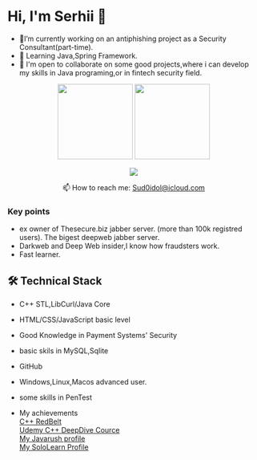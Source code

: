 

<!--
**B00ttichelli/B00ttichelli** is a ✨ _special_ ✨ repository because its `README.md` (this file) appears on your GitHub profile.

Here are some ideas to get you started:

- 🔭 I’m currently working on ...
- 🌱 I’m currently learning ...
- 👯 I’m looking to collaborate on ...
- 🤔 I’m looking for help with ...
- 💬 Ask me about ...
- 📫 How to reach me: ...
- 😄 Pronouns: ...
- ⚡ Fun fact: ...
-->

# Hi, I'm Serhii 👋
-  🔭I’m currently working on  an antiphishing project as a Security Consultant(part-time). 
-  🌱 Learning Java,Spring Framework.
-  👯   I'm open to collaborate on some good projects,where i can develop my skills in Java programing,or in fintech security field.
<p align='center'>
   <a href="https://github-readme-stats.vercel.app/api?username=B00ttichelli&show_icons=true&count_private=true"><img
           height=150
           src="https://github-readme-stats.vercel.app/api?username=B00ttichelli&show_icons=true&count_private=true"/></a>
   <a href="https://github.com/B00ttichelli/github-readme-stats"><img height=150
                                                                  src="https://github-readme-stats.vercel.app/api/top-langs/?username=B00ttichelli&layout=compact"/></a>
</p>

<p align='center'>
   <a href="http://linkedin.com/in/vovnenko-sergey-308143188">
       <img src="https://img.shields.io/badge/linkedin-%230077B5.svg?&style=for-the-badge&logo=linkedin&logoColor=white"/>
   </a>
   
<p align='center'>
   📫 How to reach me: <a href='mailto:Sud0idol@icloud.com'>Sud0idol@icloud.com</a>
</p>


### Key points
*   ex owner of Thesecure.biz jabber server. (more than 100k registred users). The bigest deepweb jabber server.
*   Darkweb and Deep Web insider,I know how fraudsters work.
*   Fast learner.

## 🛠 Technical Stack
*   C++ STL,LibCurl/Java Core 
*   HTML/CSS/JavaScript basic level
*   Good Knowledge in Payment Systems' Security
*   basic skils in MySQL,Sqlite
*   GitHub
*   Windows,Linux,Macos advanced user.
*   some skills in PenTest


*  My achievements<br>
      <a href = "https://www.coursera.org/account/accomplishments/certificate/U84LMY8TW7PT">C++ RedBelt</a><br>
      <a href = "https://www.udemy.com/certificate/UC-IZ6YQ6WK/?utm_campaign=email&utm_source=sendgrid.com&utm_medium=email">Udemy C++ DeepDive Cource</a><br>
      <a href = "https://javarush.ru/users/2657145">My Javarush profile</a><br>
      <a href = "https://www.sololearn.com/profile/21566205"> My SoloLearn Profile</a><br>
      

